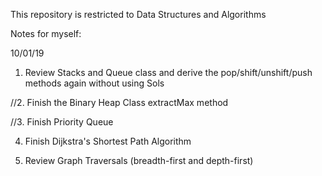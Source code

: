 This repository is restricted to Data Structures and Algorithms


Notes for myself:

10/01/19
1. Review Stacks and Queue class and derive the pop/shift/unshift/push methods again without using Sols

//2. Finish the Binary Heap Class extractMax method

//3. Finish Priority Queue

4. Finish Dijkstra's Shortest Path Algorithm

5. Review Graph Traversals (breadth-first and depth-first)


